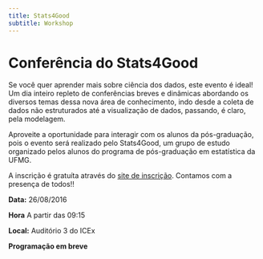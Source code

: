 ```yaml
---
title: Stats4Good
subtitle: Workshop
---
```


# Conferência do Stats4Good

Se você quer aprender mais sobre ciência dos dados, este evento é ideal! Um dia inteiro repleto de conferências breves e dinâmicas abordando os diversos temas dessa nova área de conhecimento, indo desde a coleta de dados não estruturados até a visualização de dados, passando, é claro, pela modelagem.

Aproveite a oportunidade para interagir com os alunos da pós-graduação, pois o evento será realizado pelo Stats4Good, um grupo de estudo organizado pelos alunos do programa de pós-graduação em estatística da UFMG. 

A inscrição é gratuíta através do [site de inscrição](https://www.eventbrite.com.br/e/conferenecia-stats4good-tickets-25779235387). Contamos com a presença de todos!!

**Data:** 26/08/2016

**Hora** A partir das 09:15

**Local:** Auditório 3 do ICEx

**Programação em breve**

